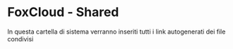 # FoxCloud - Shared
In questa cartella di sistema verranno inseriti tutti i link autogenerati dei file condivisi
